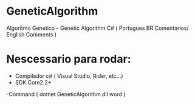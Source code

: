 # GeneticAlgorithm
Algoritmo Genetico - Genetic Algorithm C# ( Portugues BR Comentarios/ English Comments ) 

# Nescessario para rodar:
  - Compilador c# ( Visual Studio, Rider, etc...)
  - SDK Core2.2+

-Command ( dotnet GeneticAlgorithm.dll word )
